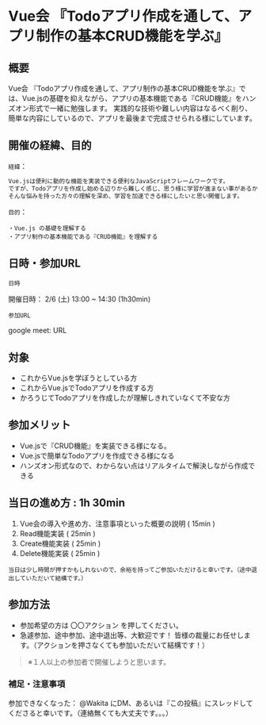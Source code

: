 # Vue会 『Todoアプリ作成を通して、アプリ制作の基本CRUD機能を学ぶ』

## 概要
Vue会 『Todoアプリ作成を通して、アプリ制作の基本CRUD機能を学ぶ』では、Vue.jsの基礎を抑えながら、アプリの基本機能である『CRUD機能』をハンズオン形式で一緒に勉強します。
実践的な技術や難しい内容はなるべく削り、簡単な内容にしているので、アプリを最後まで完成させられる様にしています。

## 開催の経緯、目的
``経緯``：
```txt
Vue.jsは便利に動的な機能を実装できる便利なJavaScriptフレームワークです。
ですが、Todoアプリを作成し始める辺りから難しく感じ、思う様に学習が進まない事があるかと思います。
そんな悩みを持った方々の理解を深め、学習を加速できる様にしたいと思い開催します。
```
``目的``：
```
・Vue.js の基礎を理解する
・アプリ制作の基本機能である『CRUD機能』を理解する
```
## 日時・参加URL
``日時``

開催日時： 2/6 (土) 13:00 ~ 14:30  (1h30min)

``参加URL``

google meet: URL


## 対象
-  これからVue.jsを学ぼうとしている方
-  これからVue.jsでTodoアプリを作成する方
-  かろうじてTodoアプリを作成したが理解しきれていなくて不安な方


## 参加メリット
- Vue.jsで『CRUD機能』を実装できる様になる。
- Vue.jsで簡単なTodoアプリを作成できる様になる
- ハンズオン形式なので、わからない点はリアルタイムで解決しながら作成できる

## 当日の進め方 : 1h 30min
1. Vue会の導入や進め方、注意事項といった概要の説明 ( 15min )
1. Read機能実装 ( 25min )
1. Create機能実装 ( 25min )
1. Delete機能実装 ( 25min )
```
当日は少し時間が押すかもしれないので、余裕を持ってご参加いただけると幸いです。（途中退出していただいて結構です。）
```

## 参加方法
- 参加希望の方は 〇〇アクション を押してください。
- 急遽参加、途中参加、途中退出等、大歓迎です！
皆様の裁量にお任せします。（アクションを押さなくても参加いただいて結構です！）
> ※１人以上の参加者で開催しようと思います。

### 補足・注意事項
参加できなくなった：
@Wakita にDM、あるいは『この投稿』にスレッドしてくださると幸いです。（連絡無くても大丈夫です。。。）